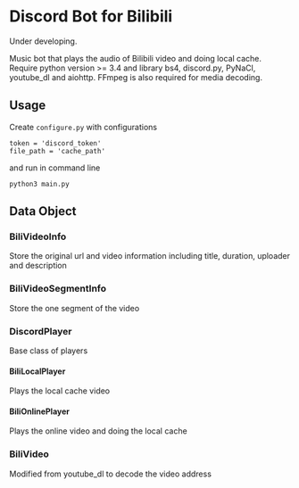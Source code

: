 # Discord Bot for Bilibili

Under developing.

Music bot that plays the audio of Bilibili video and doing local cache. Require python version >= 3.4 and library bs4, discord.py, PyNaCl, youtube_dl and aiohttp. FFmpeg is also required for media decoding.

## Usage

Create `configure.py` with configurations

```
token = 'discord_token'
file_path = 'cache_path'
```

and run in command line

```
python3 main.py
```

## Data Object

### BiliVideoInfo

Store the original url and video information including title, duration, uploader and description

### BiliVideoSegmentInfo

Store the one segment of the video

### DiscordPlayer

Base class of players

#### BiliLocalPlayer

Plays the local cache video

#### BiliOnlinePlayer

Plays the online video and doing the local cache

### BiliVideo

Modified from youtube_dl to decode the video address
